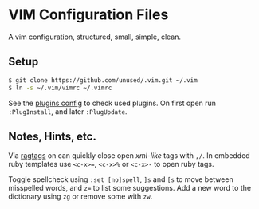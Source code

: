 
# VIM Configuration Files

A vim configuration, structured, small, simple, clean.

## Setup

```sh
$ git clone https://github.com/unused/.vim.git ~/.vim
$ ln -s ~/.vim/vimrc ~/.vimrc
```

See the [plugins config](/config/plugins.vim) to check used plugins. On first
open run `:PlugInstall`, and later `:PlugUpdate`.

## Notes, Hints, etc.

Via [ragtags](https://github.com/tpope/vim-ragtag) on can quickly close open
_xml-like_ tags with `,/`. In embedded ruby templates use `<c-x>=`, `<c-x>%` or
`<c-x>-` to open ruby tags.

Toggle spellcheck using `:set [no]spell`, `]s` and `[s` to move between
misspelled words, and `z=` to list some suggestions. Add a new word to the
dictionary using `zg` or remove some with `zw`.

